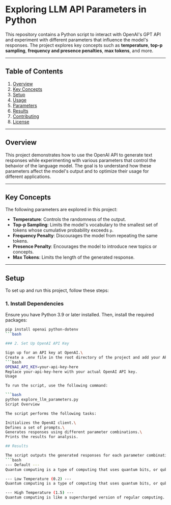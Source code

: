 # Exploring LLM API Parameters in Python

This repository contains a Python script to interact with OpenAI's GPT API and experiment with different parameters that influence the model's responses. The project explores key concepts such as **temperature**, **top-p sampling**, **frequency and presence penalties**, **max tokens**, and more.

---

## Table of Contents
1. [Overview](#overview)
2. [Key Concepts](#key-concepts)
3. [Setup](#setup)
4. [Usage](#usage)
5. [Parameters](#parameters)
6. [Results](#results)
7. [Contributing](#contributing)
8. [License](#license)

---

## Overview
This project demonstrates how to use the OpenAI API to generate text responses while experimenting with various parameters that control the behavior of the language model. The goal is to understand how these parameters affect the model's output and to optimize their usage for different applications.

---

## Key Concepts
The following parameters are explored in this project:
- **Temperature**: Controls the randomness of the output.
- **Top-p Sampling**: Limits the model's vocabulary to the smallest set of tokens whose cumulative probability exceeds `p`.
- **Frequency Penalty**: Discourages the model from repeating the same tokens.
- **Presence Penalty**: Encourages the model to introduce new topics or concepts.
- **Max Tokens**: Limits the length of the generated response.

---

## Setup
To set up and run this project, follow these steps:

### 1. Install Dependencies
Ensure you have Python 3.9 or later installed. Then, install the required packages:

```bash
pip install openai python-dotenv
```bash

### 2. Set Up OpenAI API Key

Sign up for an API key at OpenAI.\
Create a .env file in the root directory of the project and add your API key:
```bash
OPENAI_API_KEY=your-api-key-here
Replace your-api-key-here with your actual OpenAI API key.
Usage

To run the script, use the following command:

```bash
python explore_llm_parameters.py
Script Overview

The script performs the following tasks:

Initializes the OpenAI client.\
Defines a set of prompts.\
Generates responses using different parameter combinations.\
Prints the results for analysis.

## Results

The script outputs the generated responses for each parameter combination. Here’s an example of the output:
```bash
--- Default ---
Quantum computing is a type of computing that uses quantum bits, or qubits, which can exist in multiple states at once. This allows quantum computers to perform many calculations simultaneously, making them much faster than traditional computers for certain tasks.

--- Low Temperature (0.2) ---
Quantum computing is a type of computing that uses quantum bits, or qubits, which can exist in multiple states at once. This allows quantum computers to perform many calculations simultaneously, making them much faster than traditional computers for certain tasks.

--- High Temperature (1.5) ---
Quantum computing is like a supercharged version of regular computing. Instead of using regular bits that are either 0 or 1, it uses qubits that can be both 0 and 1 at the same time. This makes quantum computers incredibly powerful for solving complex problems.
